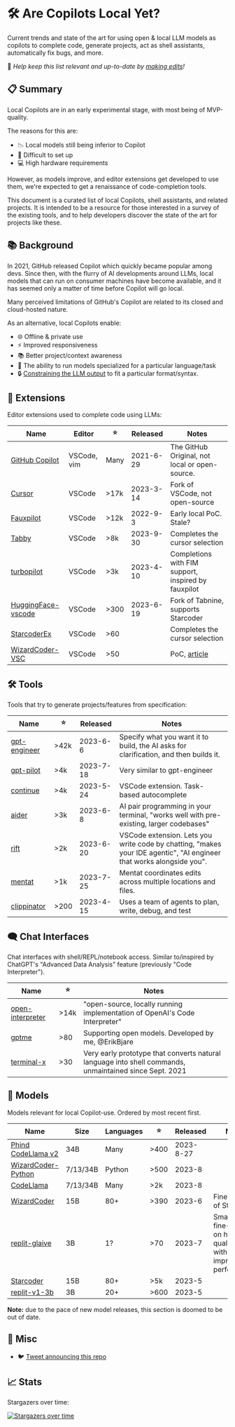 # 🛠️ Are Copilots Local Yet?

Current trends and state of the art for using open & local LLM models as copilots to complete code, generate projects, act as shell assistants, automatically fix bugs, and more.

📝 *Help keep this list relevant and up-to-date by [making edits][edit]!*

[edit]: https://github.com/ErikBjare/are-copilots-local-yet/edit/master/README.md

## 📋 Summary

Local Copilots are in an early experimental stage, with most being of MVP-quality. 

The reasons for this are:

- 📉 Local models still being inferior to Copilot
- 🔧 Difficult to set up
- 💻 High hardware requirements

However, as models improve, and editor extensions get developed to use them, we're expected to get a renaissance of code-completion tools.

This document is a curated list of local Copilots, shell assistants, and related projects. It is intended to be a resource for those interested in a survey of the existing tools, and to help developers discover the state of the art for projects like these.

## 📚 Background

In 2021, GitHub released Copilot which quickly became popular among devs. Since then, with the flurry of AI developments around LLMs, local models that can run on consumer machines have become available, and it has seemed only a matter of time before Copilot will go local.

Many perceived limitations of GitHub's Copilot are related to its closed and cloud-hosted nature. 

As an alternative, local Copilots enable:

- 🌐 Offline & private use
- ⚡ Improved responsiveness
- 📚 Better project/context awareness
- 🎯 The ability to run models specialized for a particular language/task
- 🔒 [Constraining the LLM output](https://twitter.com/ErikBjare/status/1656731582001020928) to fit a particular format/syntax.

## 🧩 Extensions

Editor extensions used to complete code using LLMs:

| Name                            | Editor      | :star:  | Released  | Notes                                               |
| -------------                   | --------    | ------- | --------  | ---------                                           |
| [GitHub Copilot][copilot-vim]   | VSCode, vim | Many    | 2021-6-29 | The GitHub Original, not local or open-source.      |
| [Cursor][cursor]                | VSCode      | >17k    | 2023-3-14 | Fork of VSCode, not open-source                     |
| [Fauxpilot][fauxpilot]          | VSCode      | >12k    | 2022-9-3  | Early local PoC. Stale?                             |
| [Tabby][tabby]                  | VSCode      | >8k     | 2023-9-30 | Completes the cursor selection                      |
| [turbopilot][turbopilot]        | VSCode      | >3k     | 2023-4-10 | Completions with FIM support, inspired by fauxpilot |
| [HuggingFace-vscode][hf-vscode] | VSCode      | >300    | 2023-6-19 | Fork of Tabnine, supports Starcoder                 |
| [StarcoderEx][sc-ex]            | VSCode      | >60     |           | Completes the cursor selection                      |
| [WizardCoder-VSC][wc-vsc]       | VSCode      | >50     |           | PoC, [article][wc-vsc-blog]                         |

[copilot-vim]: https://github.com/github/copilot.vim
[cursor]: https://github.com/getcursor/cursor
[fauxpilot]: https://github.com/fauxpilot/fauxpilot
[tabby]: https://github.com/TabbyML/tabby
[hf-vscode]: https://github.com/huggingface/huggingface-vscode
[sc-ex]: https://github.com/Lisoveliy/StarCoderEx
[wc-vsc]: https://github.com/mzbac/wizardCoder-vsc
[wc-vsc-blog]: https://medium.com/@anchen.li/build-your-own-copliot-using-open-source-llm-ff9da556cb09
[turbopilot]: https://github.com/ravenscroftj/turbopilot

## 🛠️ Tools

Tools that try to generate projects/features from specification:

| Name                         | :star:  | Released  | Notes                                                                                                                |
| --------------               | ------- | --------- | -----                                                                                                                |
| [gpt-engineer][gpt-engineer] | >42k    | 2023-6-6  | Specify what you want it to build, the AI asks for clarification, and then builds it.                                |
| [gpt-pilot][gpt-pilot]       | >4k     | 2023-7-18 | Very similar to gpt-engineer                                                                                         |
| [continue][continue]         | >4k     | 2023-5-24 | VSCode extension. Task-based autocomplete                                                                            |
| [aider][aider]               | >3k     | 2023-6-8  | AI pair programming in your terminal, "works well with pre-existing, larger codebases"                               |
| [rift][rift]                 | >2k     | 2023-6-20 | VSCode extension. Lets you write code by chatting, "makes your IDE agentic", "AI engineer that works alongside you". |
| [mentat][mentat]             | >1k     | 2023-7-25 | Mentat coordinates edits across multiple locations and files.                                                        |
| [clippinator][clippinator]   | >200    | 2023-4-15 | Uses a team of agents to plan, write, debug, and test                                                                |

[gpt-engineer]: https://github.com/AntonOsika/gpt-engineer
[gpt-pilot]: https://github.com/Pythagora-io/gpt-pilot
[continue]: https://github.com/continuedev/continue
[rift]: https://github.com/morph-labs/rift
[mentat]: https://github.com/biobootloader/mentat
[clippinator]: https://github.com/ennucore/clippinator
[aider]: https://github.com/paul-gauthier/aider

## 🗨️ Chat Interfaces

Chat interfaces with shell/REPL/notebook access. 
Similar to/inspired by ChatGPT's "Advanced Data Analysis" feature (previously "Code Interpreter").

| Name                     | :star:  | Notes                                                                                                  |
| --------------           | ------- | ---------                                                                                              |
| [open-interpreter][oi]   | >14k    | "open-source, locally running implementation of OpenAI's Code Interpreter"                             |
| [gptme][gptme]           | >80     | Supporting open models. Developed by me, @ErikBjare                                                    |
| [terminal-x][terminal-x] | >30     | Very early prototype that converts natural language into shell commands, unmaintained since Sept. 2021 |

[oi]: https://github.com/KillianLucas/open-interpreter
[gptme]: https://github.com/ErikBjare/gptme
[terminal-x]: https://github.com/davidfant/terminal-x

## 🤖 Models

Models relevant for local Copilot-use. Ordered by most recent first.

| Name                            | Size       | Languages   | :star:  | Released   | Notes                                                                    |
| ------------------------------- | ---------- | ----------- | ------- | ---------- | -------                                                                  |
| [Phind CodeLlama v2][phind2]    | 34B        | Many        | >400    | 2023-8-27  |                                                                          |
| [WizardCoder-Python][wc-py]     | 7/13/34B   | Python      | >500    | 2023-8     |                                                                          |
| [CodeLlama][codellama]          | 7/13/34B   | Many        | >2k     | 2023-8     |                                                                          |
| [WizardCoder][wc-v1]            | 15B        | 80+         | >390    | 2023-6     | Fine-tuning of Starcoder                                                 |
| [replit-glaive][replit-glaive]  | 3B         | 1?          | >70     | 2023-7     | Small model fine-tuned on high-quality data with impressive performance. |
| [Starcoder][starcoder]          | 15B        | 80+         | >5k     | 2023-5     |                                                                          |
| [replit-v1-3b][replit-v1]       | 3B         | 20+         | >600    | 2023-5     |                                                                          |

[codellama]: https://github.com/facebookresearch/codellama
[starcoder]: https://github.com/bigcode-project/starcoder
[wc-py]: https://huggingface.co/WizardLM/WizardCoder-Python-34B-V1.0
[wc-v1]: https://huggingface.co/WizardLM/WizardCoder-15B-V1.0
[replit-v1]: https://huggingface.co/replit/replit-code-v1-3b
[replit-glaive]: https://huggingface.co/sahil2801/replit-code-instruct-glaive
[phind2]: https://huggingface.co/Phind/Phind-CodeLlama-34B-v2

**Note:** due to the pace of new model releases, this section is doomed to be out of date.

## 📰 Misc

- 🐦 [Tweet announcing this repo][announce]

[announce]: https://twitter.com/ErikBjare/status/1681616666600394753

## 📈 Stats

Stargazers over time:

[![Stargazers over time](https://starchart.cc/ErikBjare/are-copilots-local-yet.svg)](https://starchart.cc/ErikBjare/are-copilots-local-yet)
